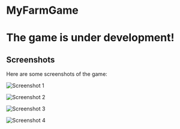 # MyFarmGame

# The game is under development!

## Screenshots

Here are some screenshots of the game:


![Screenshot 1](https://github.com/TsNikolay/MyFarmGame/assets/90026719/c1bfc4d3-80ae-483c-a83b-4f940c84f3b6)


![Screenshot 2](https://github.com/TsNikolay/MyFarmGame/assets/90026719/1e220fc2-6b28-4e67-8f83-c43730818b67)


![Screenshot 3](https://github.com/TsNikolay/MyFarmGame/assets/90026719/b03d06f1-83b3-4472-9af0-f1bc00e7eb5a)


![Screenshot 4](https://github.com/TsNikolay/MyFarmGame/assets/90026719/1f0181aa-6052-4778-aeef-c4494db5164e)

